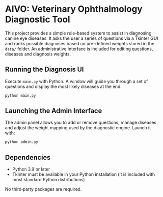# AIVO: Veterinary Ophthalmology Diagnostic Tool

This project provides a simple rule-based system to assist in diagnosing canine eye diseases.
It asks the user a series of questions via a Tkinter GUI and ranks possible diagnoses
based on pre-defined weights stored in the `data/` folder. An administrative interface
is included for editing questions, diseases and diagnosis weights.

## Running the Diagnosis UI

Execute `main.py` with Python. A window will guide you through a set of
questions and display the most likely diseases at the end.

```bash
python main.py
```

## Launching the Admin Interface

The admin panel allows you to add or remove questions, manage diseases and
adjust the weight mapping used by the diagnostic engine.
Launch it with:

```bash
python admin.py
```

## Dependencies

- Python 3.9 or later
- Tkinter must be available in your Python installation
  (it is included with most standard Python distributions)

No third‑party packages are required.
